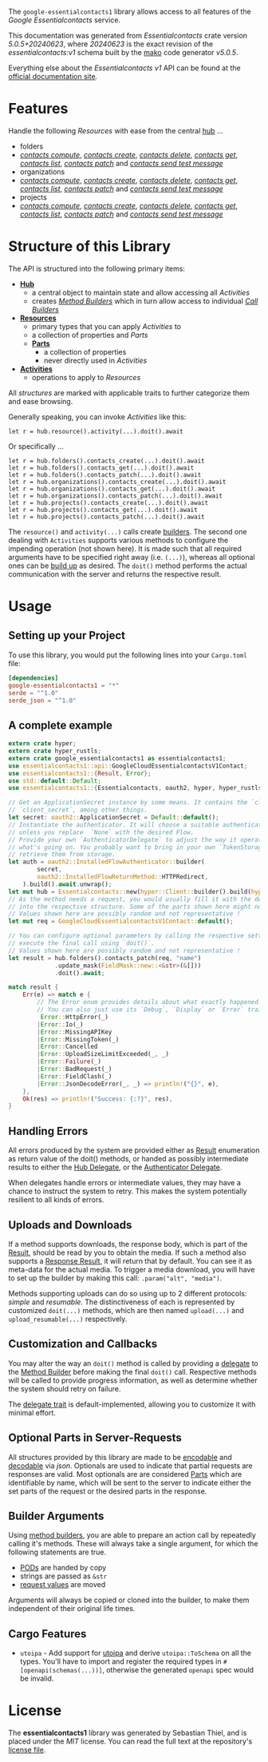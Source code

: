 <!---
DO NOT EDIT !
This file was generated automatically from 'src/generator/templates/api/README.md.mako'
DO NOT EDIT !
-->
The `google-essentialcontacts1` library allows access to all features of the *Google Essentialcontacts* service.

This documentation was generated from *Essentialcontacts* crate version *5.0.5+20240623*, where *20240623* is the exact revision of the *essentialcontacts:v1* schema built by the [mako](http://www.makotemplates.org/) code generator *v5.0.5*.

Everything else about the *Essentialcontacts* *v1* API can be found at the
[official documentation site](https://cloud.google.com/essentialcontacts/docs/).
# Features

Handle the following *Resources* with ease from the central [hub](https://docs.rs/google-essentialcontacts1/5.0.5+20240623/google_essentialcontacts1/Essentialcontacts) ... 

* folders
 * [*contacts compute*](https://docs.rs/google-essentialcontacts1/5.0.5+20240623/google_essentialcontacts1/api::FolderContactComputeCall), [*contacts create*](https://docs.rs/google-essentialcontacts1/5.0.5+20240623/google_essentialcontacts1/api::FolderContactCreateCall), [*contacts delete*](https://docs.rs/google-essentialcontacts1/5.0.5+20240623/google_essentialcontacts1/api::FolderContactDeleteCall), [*contacts get*](https://docs.rs/google-essentialcontacts1/5.0.5+20240623/google_essentialcontacts1/api::FolderContactGetCall), [*contacts list*](https://docs.rs/google-essentialcontacts1/5.0.5+20240623/google_essentialcontacts1/api::FolderContactListCall), [*contacts patch*](https://docs.rs/google-essentialcontacts1/5.0.5+20240623/google_essentialcontacts1/api::FolderContactPatchCall) and [*contacts send test message*](https://docs.rs/google-essentialcontacts1/5.0.5+20240623/google_essentialcontacts1/api::FolderContactSendTestMessageCall)
* organizations
 * [*contacts compute*](https://docs.rs/google-essentialcontacts1/5.0.5+20240623/google_essentialcontacts1/api::OrganizationContactComputeCall), [*contacts create*](https://docs.rs/google-essentialcontacts1/5.0.5+20240623/google_essentialcontacts1/api::OrganizationContactCreateCall), [*contacts delete*](https://docs.rs/google-essentialcontacts1/5.0.5+20240623/google_essentialcontacts1/api::OrganizationContactDeleteCall), [*contacts get*](https://docs.rs/google-essentialcontacts1/5.0.5+20240623/google_essentialcontacts1/api::OrganizationContactGetCall), [*contacts list*](https://docs.rs/google-essentialcontacts1/5.0.5+20240623/google_essentialcontacts1/api::OrganizationContactListCall), [*contacts patch*](https://docs.rs/google-essentialcontacts1/5.0.5+20240623/google_essentialcontacts1/api::OrganizationContactPatchCall) and [*contacts send test message*](https://docs.rs/google-essentialcontacts1/5.0.5+20240623/google_essentialcontacts1/api::OrganizationContactSendTestMessageCall)
* projects
 * [*contacts compute*](https://docs.rs/google-essentialcontacts1/5.0.5+20240623/google_essentialcontacts1/api::ProjectContactComputeCall), [*contacts create*](https://docs.rs/google-essentialcontacts1/5.0.5+20240623/google_essentialcontacts1/api::ProjectContactCreateCall), [*contacts delete*](https://docs.rs/google-essentialcontacts1/5.0.5+20240623/google_essentialcontacts1/api::ProjectContactDeleteCall), [*contacts get*](https://docs.rs/google-essentialcontacts1/5.0.5+20240623/google_essentialcontacts1/api::ProjectContactGetCall), [*contacts list*](https://docs.rs/google-essentialcontacts1/5.0.5+20240623/google_essentialcontacts1/api::ProjectContactListCall), [*contacts patch*](https://docs.rs/google-essentialcontacts1/5.0.5+20240623/google_essentialcontacts1/api::ProjectContactPatchCall) and [*contacts send test message*](https://docs.rs/google-essentialcontacts1/5.0.5+20240623/google_essentialcontacts1/api::ProjectContactSendTestMessageCall)




# Structure of this Library

The API is structured into the following primary items:

* **[Hub](https://docs.rs/google-essentialcontacts1/5.0.5+20240623/google_essentialcontacts1/Essentialcontacts)**
    * a central object to maintain state and allow accessing all *Activities*
    * creates [*Method Builders*](https://docs.rs/google-essentialcontacts1/5.0.5+20240623/google_essentialcontacts1/client::MethodsBuilder) which in turn
      allow access to individual [*Call Builders*](https://docs.rs/google-essentialcontacts1/5.0.5+20240623/google_essentialcontacts1/client::CallBuilder)
* **[Resources](https://docs.rs/google-essentialcontacts1/5.0.5+20240623/google_essentialcontacts1/client::Resource)**
    * primary types that you can apply *Activities* to
    * a collection of properties and *Parts*
    * **[Parts](https://docs.rs/google-essentialcontacts1/5.0.5+20240623/google_essentialcontacts1/client::Part)**
        * a collection of properties
        * never directly used in *Activities*
* **[Activities](https://docs.rs/google-essentialcontacts1/5.0.5+20240623/google_essentialcontacts1/client::CallBuilder)**
    * operations to apply to *Resources*

All *structures* are marked with applicable traits to further categorize them and ease browsing.

Generally speaking, you can invoke *Activities* like this:

```Rust,ignore
let r = hub.resource().activity(...).doit().await
```

Or specifically ...

```ignore
let r = hub.folders().contacts_create(...).doit().await
let r = hub.folders().contacts_get(...).doit().await
let r = hub.folders().contacts_patch(...).doit().await
let r = hub.organizations().contacts_create(...).doit().await
let r = hub.organizations().contacts_get(...).doit().await
let r = hub.organizations().contacts_patch(...).doit().await
let r = hub.projects().contacts_create(...).doit().await
let r = hub.projects().contacts_get(...).doit().await
let r = hub.projects().contacts_patch(...).doit().await
```

The `resource()` and `activity(...)` calls create [builders][builder-pattern]. The second one dealing with `Activities` 
supports various methods to configure the impending operation (not shown here). It is made such that all required arguments have to be 
specified right away (i.e. `(...)`), whereas all optional ones can be [build up][builder-pattern] as desired.
The `doit()` method performs the actual communication with the server and returns the respective result.

# Usage

## Setting up your Project

To use this library, you would put the following lines into your `Cargo.toml` file:

```toml
[dependencies]
google-essentialcontacts1 = "*"
serde = "^1.0"
serde_json = "^1.0"
```

## A complete example

```Rust
extern crate hyper;
extern crate hyper_rustls;
extern crate google_essentialcontacts1 as essentialcontacts1;
use essentialcontacts1::api::GoogleCloudEssentialcontactsV1Contact;
use essentialcontacts1::{Result, Error};
use std::default::Default;
use essentialcontacts1::{Essentialcontacts, oauth2, hyper, hyper_rustls, chrono, FieldMask};

// Get an ApplicationSecret instance by some means. It contains the `client_id` and 
// `client_secret`, among other things.
let secret: oauth2::ApplicationSecret = Default::default();
// Instantiate the authenticator. It will choose a suitable authentication flow for you, 
// unless you replace  `None` with the desired Flow.
// Provide your own `AuthenticatorDelegate` to adjust the way it operates and get feedback about 
// what's going on. You probably want to bring in your own `TokenStorage` to persist tokens and
// retrieve them from storage.
let auth = oauth2::InstalledFlowAuthenticator::builder(
        secret,
        oauth2::InstalledFlowReturnMethod::HTTPRedirect,
    ).build().await.unwrap();
let mut hub = Essentialcontacts::new(hyper::Client::builder().build(hyper_rustls::HttpsConnectorBuilder::new().with_native_roots().unwrap().https_or_http().enable_http1().build()), auth);
// As the method needs a request, you would usually fill it with the desired information
// into the respective structure. Some of the parts shown here might not be applicable !
// Values shown here are possibly random and not representative !
let mut req = GoogleCloudEssentialcontactsV1Contact::default();

// You can configure optional parameters by calling the respective setters at will, and
// execute the final call using `doit()`.
// Values shown here are possibly random and not representative !
let result = hub.folders().contacts_patch(req, "name")
             .update_mask(FieldMask::new::<&str>(&[]))
             .doit().await;

match result {
    Err(e) => match e {
        // The Error enum provides details about what exactly happened.
        // You can also just use its `Debug`, `Display` or `Error` traits
         Error::HttpError(_)
        |Error::Io(_)
        |Error::MissingAPIKey
        |Error::MissingToken(_)
        |Error::Cancelled
        |Error::UploadSizeLimitExceeded(_, _)
        |Error::Failure(_)
        |Error::BadRequest(_)
        |Error::FieldClash(_)
        |Error::JsonDecodeError(_, _) => println!("{}", e),
    },
    Ok(res) => println!("Success: {:?}", res),
}

```
## Handling Errors

All errors produced by the system are provided either as [Result](https://docs.rs/google-essentialcontacts1/5.0.5+20240623/google_essentialcontacts1/client::Result) enumeration as return value of
the doit() methods, or handed as possibly intermediate results to either the 
[Hub Delegate](https://docs.rs/google-essentialcontacts1/5.0.5+20240623/google_essentialcontacts1/client::Delegate), or the [Authenticator Delegate](https://docs.rs/yup-oauth2/*/yup_oauth2/trait.AuthenticatorDelegate.html).

When delegates handle errors or intermediate values, they may have a chance to instruct the system to retry. This 
makes the system potentially resilient to all kinds of errors.

## Uploads and Downloads
If a method supports downloads, the response body, which is part of the [Result](https://docs.rs/google-essentialcontacts1/5.0.5+20240623/google_essentialcontacts1/client::Result), should be
read by you to obtain the media.
If such a method also supports a [Response Result](https://docs.rs/google-essentialcontacts1/5.0.5+20240623/google_essentialcontacts1/client::ResponseResult), it will return that by default.
You can see it as meta-data for the actual media. To trigger a media download, you will have to set up the builder by making
this call: `.param("alt", "media")`.

Methods supporting uploads can do so using up to 2 different protocols: 
*simple* and *resumable*. The distinctiveness of each is represented by customized 
`doit(...)` methods, which are then named `upload(...)` and `upload_resumable(...)` respectively.

## Customization and Callbacks

You may alter the way an `doit()` method is called by providing a [delegate](https://docs.rs/google-essentialcontacts1/5.0.5+20240623/google_essentialcontacts1/client::Delegate) to the 
[Method Builder](https://docs.rs/google-essentialcontacts1/5.0.5+20240623/google_essentialcontacts1/client::CallBuilder) before making the final `doit()` call. 
Respective methods will be called to provide progress information, as well as determine whether the system should 
retry on failure.

The [delegate trait](https://docs.rs/google-essentialcontacts1/5.0.5+20240623/google_essentialcontacts1/client::Delegate) is default-implemented, allowing you to customize it with minimal effort.

## Optional Parts in Server-Requests

All structures provided by this library are made to be [encodable](https://docs.rs/google-essentialcontacts1/5.0.5+20240623/google_essentialcontacts1/client::RequestValue) and 
[decodable](https://docs.rs/google-essentialcontacts1/5.0.5+20240623/google_essentialcontacts1/client::ResponseResult) via *json*. Optionals are used to indicate that partial requests are responses 
are valid.
Most optionals are are considered [Parts](https://docs.rs/google-essentialcontacts1/5.0.5+20240623/google_essentialcontacts1/client::Part) which are identifiable by name, which will be sent to 
the server to indicate either the set parts of the request or the desired parts in the response.

## Builder Arguments

Using [method builders](https://docs.rs/google-essentialcontacts1/5.0.5+20240623/google_essentialcontacts1/client::CallBuilder), you are able to prepare an action call by repeatedly calling it's methods.
These will always take a single argument, for which the following statements are true.

* [PODs][wiki-pod] are handed by copy
* strings are passed as `&str`
* [request values](https://docs.rs/google-essentialcontacts1/5.0.5+20240623/google_essentialcontacts1/client::RequestValue) are moved

Arguments will always be copied or cloned into the builder, to make them independent of their original life times.

[wiki-pod]: http://en.wikipedia.org/wiki/Plain_old_data_structure
[builder-pattern]: http://en.wikipedia.org/wiki/Builder_pattern
[google-go-api]: https://github.com/google/google-api-go-client

## Cargo Features

* `utoipa` - Add support for [utoipa](https://crates.io/crates/utoipa) and derive `utoipa::ToSchema` on all
the types. You'll have to import and register the required types in `#[openapi(schemas(...))]`, otherwise the
generated `openapi` spec would be invalid.


# License
The **essentialcontacts1** library was generated by Sebastian Thiel, and is placed 
under the *MIT* license.
You can read the full text at the repository's [license file][repo-license].

[repo-license]: https://github.com/Byron/google-apis-rsblob/main/LICENSE.md

